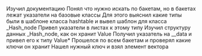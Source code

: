 Изучил документацию
Понял что нужно искать по бакетам, но в бакетах лежат указатели на базовые классы
Для этого выяснил какие типы были в шаблоне класса hashtable и вывел шаблон для класса _Hash_node
Привел указатели в листах к этому типу
Изучил структуру данных _Hash_node, как он хранит Value
Получил указатель на __data и привел его к типу Value*
Прошелся по всем бакетам и проверял какие ключи он хранит
Нашел нужный ключ и взял элемент вектора